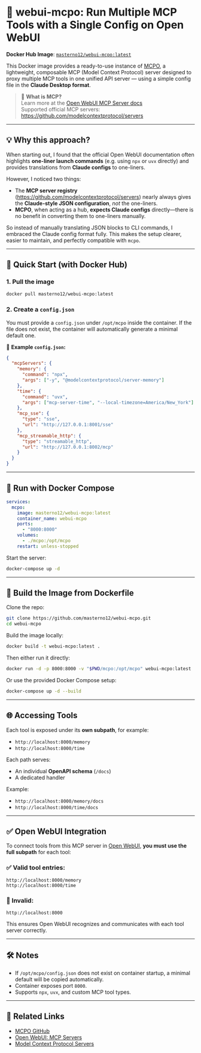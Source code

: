 # 🧠 webui-mcpo: Run Multiple MCP Tools with a Single Config on Open WebUI

**Docker Hub Image**: [`masterno12/webui-mcpo:latest`](https://hub.docker.com/r/masterno12/webui-mcpo)

This Docker image provides a ready-to-use instance of [MCPO](https://github.com/open-webui/mcpo), a lightweight, composable MCP (Model Context Protocol) server designed to proxy multiple MCP tools in one unified API server — using a simple config file in the **Claude Desktop format**.

> 🔗 **What is MCP?**  
> Learn more at the [Open WebUI MCP Server docs](https://docs.openwebui.com/openapi-servers/mcp)  
> Supported official MCP servers: https://github.com/modelcontextprotocol/servers

---

## 💡 Why this approach?

When starting out, I found that the official Open WebUI documentation often highlights **one-liner launch commands** (e.g. using `npx` or `uvx` directly) and provides translations from **Claude configs** to one-liners.

However, I noticed two things:
- The **MCP server registry** (https://github.com/modelcontextprotocol/servers) nearly always gives the **Claude-style JSON configuration**, *not* the one-liners.
- **MCPO**, when acting as a hub, **expects Claude configs** directly—there is no benefit in converting them to one-liners manually.

So instead of manually translating JSON blocks to CLI commands, I embraced the Claude config format fully. This makes the setup clearer, easier to maintain, and perfectly compatible with `mcpo`.

---

## 🚀 Quick Start (with Docker Hub)

### 1. Pull the image

```bash
docker pull masterno12/webui-mcpo:latest
```

### 2. Create a `config.json`

You must provide a `config.json` under `/opt/mcpo` inside the container. If the file does not exist, the container will automatically generate a minimal default one.

📄 **Example `config.json`:**

```json
{
  "mcpServers": {
    "memory": {
      "command": "npx",
      "args": ["-y", "@modelcontextprotocol/server-memory"]
    },
    "time": {
      "command": "uvx",
      "args": ["mcp-server-time", "--local-timezone=America/New_York"]
    },
    "mcp_sse": {
      "type": "sse",
      "url": "http://127.0.0.1:8001/sse"
    },
    "mcp_streamable_http": {
      "type": "streamable_http",
      "url": "http://127.0.0.1:8002/mcp"
    }
  }
}
```

---

## 🐳 Run with Docker Compose

```yaml
services:
  mcpo:
    image: masterno12/webui-mcpo:latest
    container_name: webui-mcpo
    ports:
      - "8000:8000"
    volumes:
      - ./mcpo:/opt/mcpo
    restart: unless-stopped
```

Start the server:

```bash
docker-compose up -d
```

---

## 🔨 Build the Image from Dockerfile

Clone the repo:

```bash
git clone https://github.com/masterno12/webui-mcpo.git
cd webui-mcpo
```

Build the image locally:

```bash
docker build -t webui-mcpo:latest .
```

Then either run it directly:

```bash
docker run -d -p 8000:8000 -v "$PWD/mcpo:/opt/mcpo" webui-mcpo:latest
```

Or use the provided Docker Compose setup:

```bash
docker-compose up -d --build
```

---

## 🌐 Accessing Tools

Each tool is exposed under its **own subpath**, for example:

- `http://localhost:8000/memory`
- `http://localhost:8000/time`

Each path serves:
- An individual **OpenAPI schema** (`/docs`)
- A dedicated handler

Example:
- `http://localhost:8000/memory/docs`
- `http://localhost:8000/time/docs`

---

## ✅ Open WebUI Integration

To connect tools from this MCP server in [Open WebUI](https://docs.openwebui.com/openapi-servers/open-webui/), **you must use the full subpath** for each tool:

### ✅ Valid tool entries:
```
http://localhost:8000/memory
http://localhost:8000/time
```

### 🚫 Invalid:
```
http://localhost:8000
```

This ensures Open WebUI recognizes and communicates with each tool server correctly.

---

## 🛠 Notes

- If `/opt/mcpo/config.json` does not exist on container startup, a minimal default will be copied automatically.
- Container exposes port `8000`.
- Supports `npx`, `uvx`, and custom MCP tool types.

---

## 🔗 Related Links

- [MCPO GitHub](https://github.com/open-webui/mcpo)
- [Open WebUI: MCP Servers](https://docs.openwebui.com/openapi-servers/mcp)
- [Model Context Protocol Servers](https://github.com/modelcontextprotocol/servers)
